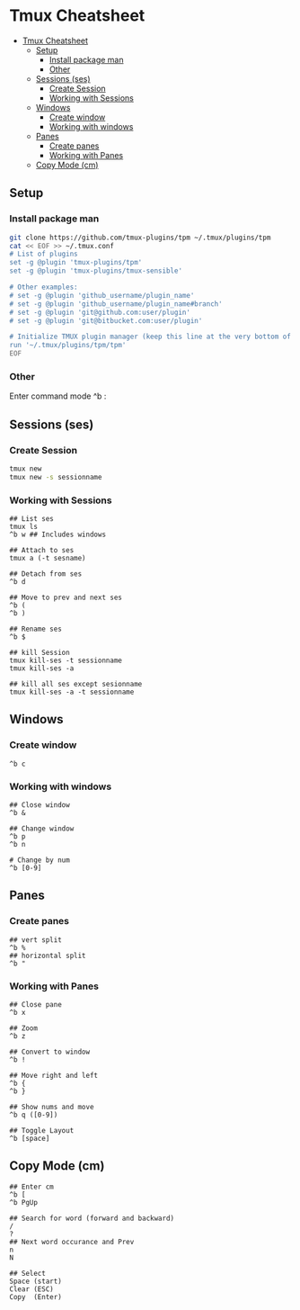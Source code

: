 # Tmux Cheatsheet

- [Tmux Cheatsheet](#tmux-cheatsheet)
  - [Setup](#setup)
    - [Install package man](#install-package-man)
    - [Other](#other)
  - [Sessions (ses)](#sessions-ses)
    - [Create Session](#create-session)
    - [Working with Sessions](#working-with-sessions)
  - [Windows](#windows)
    - [Create window](#create-window)
    - [Working with windows](#working-with-windows)
  - [Panes](#panes)
    - [Create panes](#create-panes)
    - [Working with Panes](#working-with-panes)
  - [Copy Mode (cm)](#copy-mode-cm)

## Setup
### Install package man
```bash
git clone https://github.com/tmux-plugins/tpm ~/.tmux/plugins/tpm
cat << EOF >> ~/.tmux.conf
# List of plugins
set -g @plugin 'tmux-plugins/tpm'
set -g @plugin 'tmux-plugins/tmux-sensible'

# Other examples:
# set -g @plugin 'github_username/plugin_name'
# set -g @plugin 'github_username/plugin_name#branch'
# set -g @plugin 'git@github.com:user/plugin'
# set -g @plugin 'git@bitbucket.com:user/plugin'

# Initialize TMUX plugin manager (keep this line at the very bottom of tmux.conf)
run '~/.tmux/plugins/tpm/tpm'
EOF
```
### Other
Enter command mode
^b :

## Sessions (ses)
### Create Session
```bash
tmux new
tmux new -s sessionname
```

### Working with Sessions
```
## List ses
tmux ls
^b w ## Includes windows

## Attach to ses
tmux a (-t sesname)

## Detach from ses
^b d

## Move to prev and next ses
^b (
^b )

## Rename ses
^b $

## kill Session
tmux kill-ses -t sessionname
tmux kill-ses -a 

## kill all ses except sesionname
tmux kill-ses -a -t sessionname
```

## Windows
### Create window
```
^b c
```

### Working with windows
```
## Close window
^b &

## Change window
^b p
^b n

# Change by num
^b [0-9]
```

## Panes
### Create panes
```
## vert split
^b %
## horizontal split
^b "
```

### Working with Panes
```
## Close pane
^b x

## Zoom
^b z

## Convert to window
^b !

## Move right and left
^b {
^b }

## Show nums and move
^b q ([0-9])

## Toggle Layout
^b [space]
```

## Copy Mode (cm)
```
## Enter cm
^b [
^b PgUp

## Search for word (forward and backward)
/
?
## Next word occurance and Prev
n
N

## Select
Space (start)
Clear (ESC)
Copy  (Enter)
```

